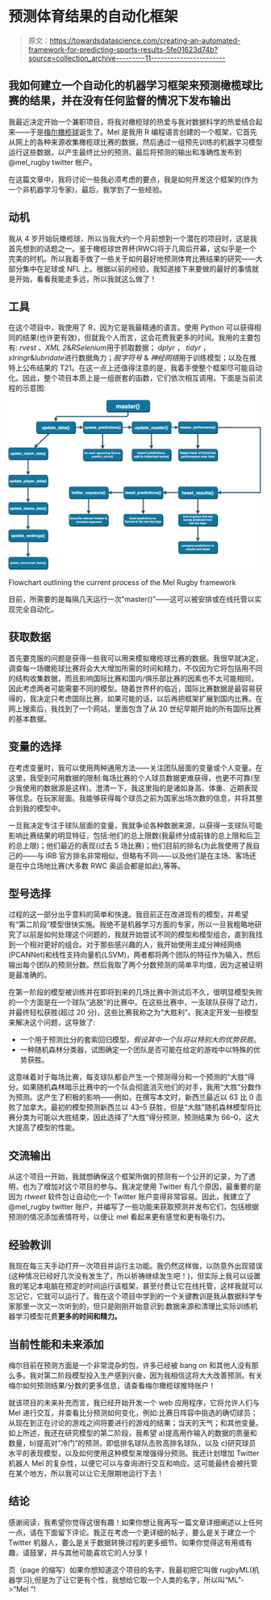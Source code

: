# 预测体育结果的自动化框架

> 原文：<https://towardsdatascience.com/creating-an-automated-framework-for-predicting-sports-results-5fe01623d74b?source=collection_archive---------11----------------------->

## 我如何建立一个自动化的机器学习框架来预测橄榄球比赛的结果，并在没有任何监督的情况下发布输出

我最近决定开始一个兼职项目，将我对橄榄球的热爱与我对数据科学的热爱结合起来——于是[梅尔橄榄球](http://twitter.com/mel_rugby)诞生了。Mel 是我用 R 编程语言创建的一个框架，它首先从网上的各种来源收集橄榄球比赛的数据，然后通过一组预先训练的机器学习模型运行这些数据，以产生最终比分的预测，最后将预测的输出和准确性发布到@mel_rugby twitter 帐户。

在这篇文章中，我将讨论一些我必须考虑的要点，我是如何开发这个框架的(作为一个非机器学习专家)，最后，我学到了一些经验。

## 动机

我从 4 岁开始玩橄榄球，所以当我大约一个月前想到一个潜在的项目时，这是我首先想到的话题之一。鉴于橄榄球世界杯(RWC)将于几周后开幕，这似乎是一个完美的时机。所以我着手做了一些关于如何最好地预测体育比赛结果的研究——大部分集中在足球或 NFL 上。根据以前的经验，我知道接下来要做的最好的事情就是开始，看看我能走多远，所以我就这么做了！

## 工具

在这个项目中，我使用了 R，因为它是我最精通的语言。使用 Python 可以获得相同的结果(也许更有效)，但就我个人而言，这会花费我更多的时间。我用的主要包有: *rvest* 、*XML 2*&*RSelenium*用于抓取数据； *dplyr* ， *tidyr* ，*stringr*&*lubridate*进行数据角力；*脱字符号* & *神经网络*用于训练模型；以及在推特上公布结果的 T21。在这一点上还值得注意的是，我着手使整个框架尽可能自动化。因此，整个项目本质上是一组嵌套的函数，它们依次相互调用。下面是当前流程的示意图:

![](img/b24ea6f6225d246b3ce6526272d225a5.png)

Flowchart outlining the current process of the Mel Rugby framework

目前，所需要的是每隔几天运行一次“master()”——这可以被安排或在线托管以实现完全自动化。

## 获取数据

首先要克服的问题是获得一些我可以用来模拟橄榄球比赛的数据。我很早就决定，调查每一场橄榄球比赛将会大大增加所需的时间和精力，不仅因为它将包括用不同的结构收集数据，而且影响国际比赛和国内/俱乐部比赛的因素也不太可能相同，因此考虑两者可能需要不同的模型。随着世界杯的临近，国际比赛数据是最容易获得的，我决定只考虑国际比赛，如果可能的话，以后再把框架扩展到国内比赛。在网上搜索后，我找到了一个网站，里面包含了从 20 世纪早期开始的所有国际比赛的基本数据。

## 变量的选择

在考虑变量时，我可以使用两种通用方法——关注团队层面的变量或个人变量。在这里，我受到可用数据的限制:每场比赛的个人球员数据更难获得，也更不可靠(至少我使用的数据源是这样)。澄清一下，我这里指的是诸如身高、体重、近期表现等信息。在玩家层面。我能够获得每个球员之前为国家出场次数的信息，并将其整合到我的模型中。

一旦我决定专注于球队层面的变量，我就争论各种数据来源，以获得一支球队可能影响比赛结果的明显特征，包括:他们的总上限数(我最终分成前锋的总上限和后卫的总上限)；他们最近的表现(过去 5 场比赛)；他们目前的排名(为此我使用了我自己的——与 IRB 官方排名非常相似，但略有不同——以及他们是在主场、客场还是在中立场地比赛(大多数 RWC 奥运会都是如此),等等。

## 型号选择

过程的这一部分出乎意料的简单和快速。我目前正在改进现有的模型，并希望有“第二阶段”模型很快实施。我绝不是机器学习方面的专家，所以一旦我粗略地研究了以前是如何处理这个问题的，我就开始尝试不同的模型和模型组合，直到我找到一个相对更好的组合。对于那些感兴趣的人，我开始使用主成分神经网络(PCANNet)和线性支持向量机(LSVM)，两者都将两个团队的特征作为输入，然后输出每个团队的预测分数。然后我取了两个分数预测的简单平均值，因为这被证明是最准确的。

在第一阶段的模型被训练并在即将到来的几场比赛中测试后不久，很明显模型失败的一个方面是在一个球队“逃脱”的比赛中。在这些比赛中，一支球队获得了动力，并最终轻松获胜(超过 20 分)，这些比赛我称之为“大胜利”。我决定开发一些模型来解决这个问题，这导致了:

*   一个用于预测比分的套索回归模型，*假设其中一个队将以特别大的优势获胜*。
*   一种随机森林分类器，试图确定一个团队是否可能在给定的游戏中以特殊的优势获胜。

这意味着对于每场比赛，每支球队都会产生一个预测得分和一个预测的“大胜”得分。如果随机森林暗示比赛中的一个队会彻底消灭他们的对手，我用“大胜”分数作为预测。这产生了积极的影响——例如，在撰写本文时，新西兰最近以 63 比 0 击败了加拿大。最初的模型预测新西兰以 43–5 获胜，但是“大胜”随机森林模型将比赛分类为可能以大胜结束，因此选择了“大胜”得分预测，预测结果为 66–0，这大大提高了模型的性能。

## 交流输出

从这个项目一开始，我就想确保这个框架所做的预测有一个公开的记录，为了透明，也为了增加对这个项目的参与。我决定使用 Twitter 有几个原因，最重要的是因为 *rtweet* 软件包让自动化一个 Twitter 账户变得非常容易。因此，我建立了@mel_rugby twitter 账户，并编写了一些功能来获取预测并发布它们，包括根据预测的情况添加表情符号，以便让 mel 看起来更有感觉和更有吸引力。

## 经验教训

我现在每三天手动打开一次项目并运行主功能。我仍然这样做，以防意外出现错误(这种情况已经好几次没有发生了，所以祈祷继续发生吧！)，但实际上我可以设置我的笔记本电脑在预定的时间运行该框架，甚至付费让它在线托管，这样我就可以忘记它，它就可以运行了。我在这个项目中学到的一个关键教训是我从数据科学专家那里一次又一次听到的，但只是刚刚开始意识到:数据来源和清理比实际训练机器学习模型花费**更多的时间和精力。**

## 当前性能和未来添加

梅尔目前在预测方面是一个非常混杂的包，许多已经被 bang on 和其他人没有那么多。我对第二阶段模型投入生产感到兴奋，因为我相信这将大大改善预测。有关梅尔如何预测结果/分数的更多信息，请查看梅尔橄榄球推特账户！

就该项目的未来补充而言，我已经开始开发一个 web 应用程序，它将允许人们与 Mel 进行交互，并查看比分预测如何变化，例如:比赛日阵容中挑选的确切球员；从现在到正在讨论的游戏之间将要进行的游戏的结果；当天的天气；和其他变量。如上所述，我还在研究模型的第二阶段，我希望 a)提高用作输入的数据的质量和数量，b)提高对“冷门”的预测，即低排名球队击败高排名球队，以及 c)研究球员水平的表现模型，以及如何使用这种模型来增强得分预测。我还计划增加 Twitter 机器人 Mel 的复杂性，以便它可以与查询进行交互和响应。这可能最终会被托管在某个地方，所以我可以让它无限期地运行下去！

## 结论

感谢阅读，我希望你觉得这很有趣！如果你想让我再写一篇文章详细阐述以上任何一点，请在下面留下评论。我正在考虑一个更详细的帖子，要么是关于建立一个 Twitter 机器人，要么是关于数据转换过程的更多细节。如果你觉得这有用或有趣，请鼓掌，并与其他可能喜欢它的人分享！

页（page 的缩写）如果你想知道这个项目的名字，我最初把它叫做 rugbyML(机器学习),但是为了让它更有个性，我想给它取一个人类的名字，所以叫“ML”->“Mel ”!